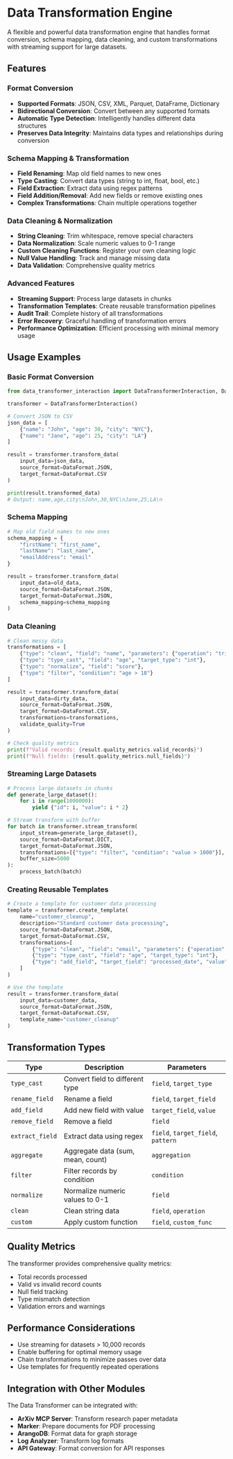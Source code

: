 # Data Transformation Engine

A flexible and powerful data transformation engine that handles format conversion, schema mapping, data cleaning, and custom transformations with streaming support for large datasets.

## Features

### Format Conversion
- **Supported Formats**: JSON, CSV, XML, Parquet, DataFrame, Dictionary
- **Bidirectional Conversion**: Convert between any supported formats
- **Automatic Type Detection**: Intelligently handles different data structures
- **Preserves Data Integrity**: Maintains data types and relationships during conversion

### Schema Mapping & Transformation
- **Field Renaming**: Map old field names to new ones
- **Type Casting**: Convert data types (string to int, float, bool, etc.)
- **Field Extraction**: Extract data using regex patterns
- **Field Addition/Removal**: Add new fields or remove existing ones
- **Complex Transformations**: Chain multiple operations together

### Data Cleaning & Normalization
- **String Cleaning**: Trim whitespace, remove special characters
- **Data Normalization**: Scale numeric values to 0-1 range
- **Custom Cleaning Functions**: Register your own cleaning logic
- **Null Value Handling**: Track and manage missing data
- **Data Validation**: Comprehensive quality metrics

### Advanced Features
- **Streaming Support**: Process large datasets in chunks
- **Transformation Templates**: Create reusable transformation pipelines
- **Audit Trail**: Complete history of all transformations
- **Error Recovery**: Graceful handling of transformation errors
- **Performance Optimization**: Efficient processing with minimal memory usage

## Usage Examples

### Basic Format Conversion
```python
from data_transformer_interaction import DataTransformerInteraction, DataFormat

transformer = DataTransformerInteraction()

# Convert JSON to CSV
json_data = [
    {"name": "John", "age": 30, "city": "NYC"},
    {"name": "Jane", "age": 25, "city": "LA"}
]

result = transformer.transform_data(
    input_data=json_data,
    source_format=DataFormat.JSON,
    target_format=DataFormat.CSV
)

print(result.transformed_data)
# Output: name,age,city\nJohn,30,NYC\nJane,25,LA\n
```

### Schema Mapping
```python
# Map old field names to new ones
schema_mapping = {
    "firstName": "first_name",
    "lastName": "last_name",
    "emailAddress": "email"
}

result = transformer.transform_data(
    input_data=old_data,
    source_format=DataFormat.JSON,
    target_format=DataFormat.JSON,
    schema_mapping=schema_mapping
)
```

### Data Cleaning
```python
# Clean messy data
transformations = [
    {"type": "clean", "field": "name", "parameters": {"operation": "trim"}},
    {"type": "type_cast", "field": "age", "target_type": "int"},
    {"type": "normalize", "field": "score"},
    {"type": "filter", "condition": "age > 18"}
]

result = transformer.transform_data(
    input_data=dirty_data,
    source_format=DataFormat.JSON,
    target_format=DataFormat.CSV,
    transformations=transformations,
    validate_quality=True
)

# Check quality metrics
print(f"Valid records: {result.quality_metrics.valid_records}")
print(f"Null fields: {result.quality_metrics.null_fields}")
```

### Streaming Large Datasets
```python
# Process large datasets in chunks
def generate_large_dataset():
    for i in range(1000000):
        yield {"id": i, "value": i * 2}

# Stream transform with buffer
for batch in transformer.stream_transform(
    input_stream=generate_large_dataset(),
    source_format=DataFormat.DICT,
    target_format=DataFormat.JSON,
    transformations=[{"type": "filter", "condition": "value > 1000"}],
    buffer_size=5000
):
    process_batch(batch)
```

### Creating Reusable Templates
```python
# Create a template for customer data processing
template = transformer.create_template(
    name="customer_cleanup",
    description="Standard customer data processing",
    source_format=DataFormat.JSON,
    target_format=DataFormat.CSV,
    transformations=[
        {"type": "clean", "field": "email", "parameters": {"operation": "trim"}},
        {"type": "type_cast", "field": "age", "target_type": "int"},
        {"type": "add_field", "target_field": "processed_date", "value": datetime.now()}
    ]
)

# Use the template
result = transformer.transform_data(
    input_data=customer_data,
    source_format=DataFormat.JSON,
    target_format=DataFormat.CSV,
    template_name="customer_cleanup"
)
```

## Transformation Types

| Type | Description | Parameters |
|------|-------------|------------|
| `type_cast` | Convert field to different type | `field`, `target_type` |
| `rename_field` | Rename a field | `field`, `target_field` |
| `add_field` | Add new field with value | `target_field`, `value` |
| `remove_field` | Remove a field | `field` |
| `extract_field` | Extract data using regex | `field`, `target_field`, `pattern` |
| `aggregate` | Aggregate data (sum, mean, count) | `aggregation` |
| `filter` | Filter records by condition | `condition` |
| `normalize` | Normalize numeric values to 0-1 | `field` |
| `clean` | Clean string data | `field`, `operation` |
| `custom` | Apply custom function | `field`, `custom_func` |

## Quality Metrics

The transformer provides comprehensive quality metrics:
- Total records processed
- Valid vs invalid record counts
- Null field tracking
- Type mismatch detection
- Validation errors and warnings

## Performance Considerations

- Use streaming for datasets > 10,000 records
- Enable buffering for optimal memory usage
- Chain transformations to minimize passes over data
- Use templates for frequently repeated operations

## Integration with Other Modules

The Data Transformer can be integrated with:
- **ArXiv MCP Server**: Transform research paper metadata
- **Marker**: Prepare documents for PDF processing
- **ArangoDB**: Format data for graph storage
- **Log Analyzer**: Transform log formats
- **API Gateway**: Format conversion for API responses